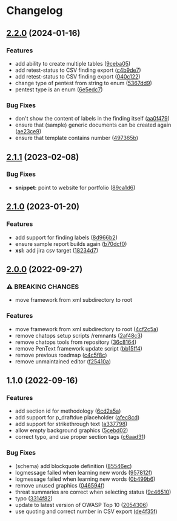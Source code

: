 # Changelog

## [2.2.0](https://github.com/radicallyopensecurity/pentext/compare/2.1.1...2.2.0) (2024-01-16)


### Features

* add ability to create multiple tables ([9ceba05](https://github.com/radicallyopensecurity/pentext/commit/9ceba05dfbfcf9d50f7c1685cb1395509d5e989c))
* add retest-status to CSV finding export ([c4b9de7](https://github.com/radicallyopensecurity/pentext/commit/c4b9de79536d6174aaa1274024edd999ef8e5b29))
* add retest-status to CSV finding export ([040c122](https://github.com/radicallyopensecurity/pentext/commit/040c122ecc48b9df8949fb6cc4b4611d76a0c450))
* change type of pentest from string to enum ([5367dd9](https://github.com/radicallyopensecurity/pentext/commit/5367dd9e22e58f026657936fc56c0f7008ce89fd))
* pentest type is an enum ([6e5edc7](https://github.com/radicallyopensecurity/pentext/commit/6e5edc7a870979a42cf8e6797d98068709724ebd))


### Bug Fixes

* don't show the content of labels in the finding itself ([aa0f479](https://github.com/radicallyopensecurity/pentext/commit/aa0f4798bcc6c2df6d63e48860dbf42e980fc610))
* ensure that (sample) generic documents can be created again ([ae23ce9](https://github.com/radicallyopensecurity/pentext/commit/ae23ce9279a41c4070b8a14db713e0cfd1be13e6))
* ensure that template contains number ([497365b](https://github.com/radicallyopensecurity/pentext/commit/497365bded4ca7f8b3bac6a651e2a2614315de87))

## [2.1.1](https://github.com/radicallyopensecurity/pentext/compare/2.1.0...2.1.1) (2023-02-08)

### Bug Fixes

- **snippet:** point to website for portfolio
  ([89ca1d6](https://github.com/radicallyopensecurity/pentext/commit/89ca1d6740726a93718570e636d5fac322beb7db))

## [2.1.0](https://github.com/radicallyopensecurity/pentext/compare/2.0.0...2.1.0) (2023-01-20)

### Features

- add support for finding labels
  ([8d966b2](https://github.com/radicallyopensecurity/pentext/commit/8d966b2cb0d0ec3209a5a396288be21719eb463c))
- ensure sample report builds again
  ([b70dcf0](https://github.com/radicallyopensecurity/pentext/commit/b70dcf004321d35d93a6513695d2dcd8133cde39))
- **xsl:** add jira csv target
  ([18234d7](https://github.com/radicallyopensecurity/pentext/commit/18234d724a2ac0726fd1dbd9246327c6d07c6536))

## [2.0.0](https://github.com/radicallyopensecurity/pentext/compare/1.1.0...2.0.0) (2022-09-27)

### ⚠ BREAKING CHANGES

- move framework from xml subdirectory to root

### Features

- move framework from xml subdirectory to root
  ([4cf2c5a](https://github.com/radicallyopensecurity/pentext/commit/4cf2c5afbffbe144d8dff1468f6a096d68e9e927))
- remove chatops setup scripts /remnants
  ([2af48c3](https://github.com/radicallyopensecurity/pentext/commit/2af48c3d6cd47ff98b0dbb5a28380b72d3108d71))
- remove chatops tools from repository
  ([36c8164](https://github.com/radicallyopensecurity/pentext/commit/36c8164d249910abebb18e971ac24fc614bfa233))
- remove PenText framework update script
  ([bb15ff4](https://github.com/radicallyopensecurity/pentext/commit/bb15ff4ec58864f942aec21c7b1bd43fad61183a))
- remove previous roadmap
  ([c4c5f8c](https://github.com/radicallyopensecurity/pentext/commit/c4c5f8c8485475a636734a25fb1800d3fbfc058a))
- remove unmaintained editor
  ([f25410a](https://github.com/radicallyopensecurity/pentext/commit/f25410aa389fec3d4f4733dfb1158e963fb96ab1))

## 1.1.0 (2022-09-16)

### Features

- add section id for methodology
  ([6cd2a5a](https://github.com/radicallyopensecurity/pentext/commit/6cd2a5a8a1fb24d2bf395a191e008cd022d07c07))
- add support for p_draftdue placeholder
  ([afec8cd](https://github.com/radicallyopensecurity/pentext/commit/afec8cdd64784669ffbd3bc65151022e544e9e31))
- add support for strikethrough text
  ([a337798](https://github.com/radicallyopensecurity/pentext/commit/a337798d6a0e103fed7b1fd64dd6960ab0336a91))
- allow empty background graphics
  ([5cebd02](https://github.com/radicallyopensecurity/pentext/commit/5cebd02ab1a47c2f6e3f74c89ac37e2944d4c11b))
- correct typo, and use proper section tags
  ([c6aad31](https://github.com/radicallyopensecurity/pentext/commit/c6aad3174b785ba687caa75b449f2f2d546e522c))

### Bug Fixes

- (schema) add blockquote definition
  ([85546ec](https://github.com/radicallyopensecurity/pentext/commit/85546ecb1bb5804121c332c81203dc7bddcc66df))
- logmessage failed when learning new words
  ([957812f](https://github.com/radicallyopensecurity/pentext/commit/957812f7d7b8ee5c74803f3362c63a774518cedd))
- logmessage failed when learning new words
  ([0b499b6](https://github.com/radicallyopensecurity/pentext/commit/0b499b68e79982291d68c737fb098bf692a83f23))
- remove unused graphics
  ([046594f](https://github.com/radicallyopensecurity/pentext/commit/046594f97499f8760a4b48456450b813ea1fcca7))
- threat summaries are correct when selecting status
  ([9c46510](https://github.com/radicallyopensecurity/pentext/commit/9c4651066ac0e73c07105b1d97c50bd87d32b077))
- typo
  ([3314f82](https://github.com/radicallyopensecurity/pentext/commit/3314f82afecb4bd6de926c33ff492adf13f761bd))
- update to latest version of OWASP Top 10
  ([2054306](https://github.com/radicallyopensecurity/pentext/commit/20543068cf0771b080aea3a3fc17df7890300196))
- use quoting and correct number in CSV export
  ([de4f35f](https://github.com/radicallyopensecurity/pentext/commit/de4f35ffd6eb823c4c6ce6122dfbc717f7afd430))
